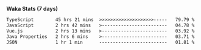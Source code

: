 
<b>Waka Stats (7 days)</b>

<!--START_SECTION:waka-->

```txt
TypeScript        45 hrs 21 mins  >>>>>>>>>>>>>>>>>>>>-----   79.79 %
JavaScript        2 hrs 42 mins   >------------------------   04.78 %
Vue.js            2 hrs 13 mins   >------------------------   03.92 %
Java Properties   2 hrs 6 mins    >------------------------   03.71 %
JSON              1 hr 1 min      -------------------------   01.81 %
```

<!--END_SECTION:waka-->
